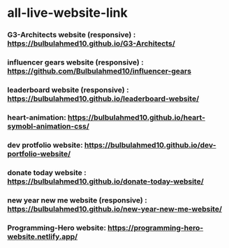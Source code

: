 # all-live-website-link

### G3-Architects website (responsive) : https://bulbulahmed10.github.io/G3-Architects/
### influencer gears website (responsive) : https://github.com/Bulbulahmed10/influencer-gears
### leaderboard website (responsive) : https://bulbulahmed10.github.io/leaderboard-website/
### heart-animation: https://bulbulahmed10.github.io/heart-symobl-animation-css/
### dev protfolio website: https://bulbulahmed10.github.io/dev-portfolio-website/
### donate today website  : https://bulbulahmed10.github.io/donate-today-website/
### new year new me website (responsive) : https://bulbulahmed10.github.io/new-year-new-me-website/
### Programming-Hero website:  https://programming-hero-website.netlify.app/
